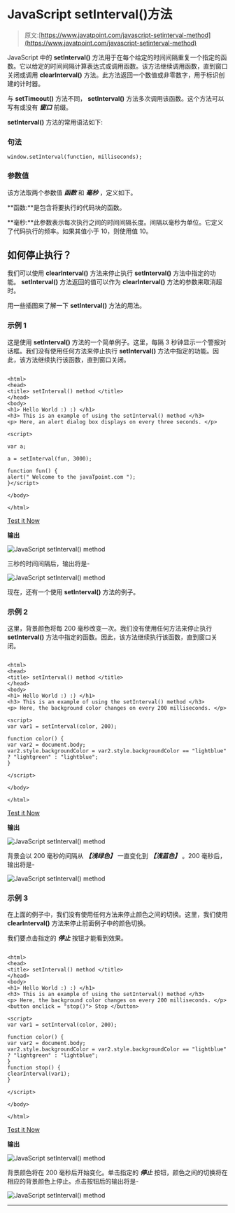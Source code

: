 # JavaScript setInterval()方法

> 原文:[https://www.javatpoint.com/javascript-setinterval-method](https://www.javatpoint.com/javascript-setinterval-method)

JavaScript 中的 **setInterval()** 方法用于在每个给定的时间间隔重复一个指定的函数。它以给定的时间间隔计算表达式或调用函数。该方法继续调用函数，直到窗口关闭或调用 **clearInterval()** 方法。此方法返回一个数值或非零数字，用于标识创建的计时器。

与 **setTimeout()** 方法不同， **setInterval()** 方法多次调用该函数。这个方法可以写有或没有 ***窗口*** 前缀。

**setInterval()** 方法的常用语法如下:

### 句法

```
window.setInterval(function, milliseconds);

```

### 参数值

该方法取两个参数值 ***函数*** 和 ***毫秒*** ，定义如下。

**函数:**是包含将要执行的代码块的函数。

**毫秒:**此参数表示每次执行之间的时间间隔长度。间隔以毫秒为单位。它定义了代码执行的频率。如果其值小于 10，则使用值 10。

## 如何停止执行？

我们可以使用 **clearInterval()** 方法来停止执行 **setInterval()** 方法中指定的功能。 **setInterval()** 方法返回的值可以作为 **clearInterval()** 方法的参数来取消超时。

用一些插图来了解一下 **setInterval()** 方法的用法。

### 示例 1

这是使用 **setInterval()** 方法的一个简单例子。这里，每隔 3 秒钟显示一个警报对话框。我们没有使用任何方法来停止执行 **setInterval()** 方法中指定的功能。因此，该方法继续执行该函数，直到窗口关闭。

```

<html>
<head>
<title> setInterval() method </title>
</head>
<body>
<h1> Hello World :) :) </h1>
<h3> This is an example of using the setInterval() method </h3>
<p> Here, an alert dialog box displays on every three seconds. </p>

<script>

var a;

a = setInterval(fun, 3000);

function fun() {
alert(" Welcome to the javaTpoint.com ");
}</script>

</body>

</html>

```

[Test it Now](https://www.javatpoint.com/oprweb/test.jsp?filename=javascript-setinterval-method1)

**输出**

![JavaScript setInterval() method](img/50b500cde257456c219345fd62270025.png)

三秒的时间间隔后，输出将是-

![JavaScript setInterval() method](img/57c318a48f4415bed7cb84f6300f122d.png)

现在，还有一个使用 **setInterval()** 方法的例子。

### 示例 2

这里，背景颜色将每 200 毫秒改变一次。我们没有使用任何方法来停止执行 **setInterval()** 方法中指定的函数。因此，该方法继续执行该函数，直到窗口关闭。

```

<html>
<head>
<title> setInterval() method </title>
</head>
<body>
<h1> Hello World :) :) </h1>
<h3> This is an example of using the setInterval() method </h3>
<p> Here, the background color changes on every 200 milliseconds. </p>

<script>
var var1 = setInterval(color, 200);

function color() {
var var2 = document.body;
var2.style.backgroundColor = var2.style.backgroundColor == "lightblue" ? "lightgreen" : "lightblue";
}

</script>

</body>

</html>

```

[Test it Now](https://www.javatpoint.com/oprweb/test.jsp?filename=javascript-setinterval-method2)

**输出**

![JavaScript setInterval() method](img/e3efad4980b9ef2811a16a723625cfcb.png)

背景会以 200 毫秒的间隔从 ***【浅绿色】*** 一直变化到 ***【浅蓝色】*** 。200 毫秒后，输出将是-

![JavaScript setInterval() method](img/fac6c2e7fbfc9b4ef07423aec319d834.png)

### 示例 3

在上面的例子中，我们没有使用任何方法来停止颜色之间的切换。这里，我们使用 **clearInterval()** 方法来停止前面例子中的颜色切换。

我们要点击指定的 ***停止*** 按钮才能看到效果。

```

<html>
<head>
<title> setInterval() method </title>
</head>
<body>
<h1> Hello World :) :) </h1>
<h3> This is an example of using the setInterval() method </h3>
<p> Here, the background color changes on every 200 milliseconds. </p>
<button onclick = "stop()"> Stop </button>

<script>
var var1 = setInterval(color, 200);

function color() {
var var2 = document.body;
var2.style.backgroundColor = var2.style.backgroundColor == "lightblue" ? "lightgreen" : "lightblue";
}
function stop() {
clearInterval(var1);
}

</script>

</body>

</html>

```

[Test it Now](https://www.javatpoint.com/oprweb/test.jsp?filename=javascript-setinterval-method3)

**输出**

![JavaScript setInterval() method](img/a8267359ce169045fddca9bd183748c9.png)

背景颜色将在 200 毫秒后开始变化。单击指定的 ***停止*** 按钮，颜色之间的切换将在相应的背景颜色上停止。点击按钮后的输出将是-

![JavaScript setInterval() method](img/8ddf295f78eea2866bad5e3be1d3137d.png)

* * *